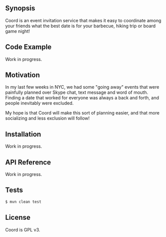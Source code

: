 ## Synopsis

Coord is an event invitation service that makes it easy to coordinate among your friends what the best date is for your barbecue, hiking trip or board game night!

## Code Example

Work in progress.

<!---
Show what the library does as concisely as possible, developers should be able to figure out **how** your project solves their problem by looking at the code example. Make sure the API you are showing off is obvious, and that your code is short and concise.
--->

## Motivation

In my last few weeks in NYC, we had some "going away" events that were painfully planned over Skype chat, text message and word of mouth. Finding a date that worked for everyone was always a back and forth, and people inevitably were excluded.

My hope is that Coord will make this sort of planning easier, and that more socializing and less exclusion will follow!

<!---
A short description of the motivation behind the creation and maintenance of the project. This should explain **why** the project exists.
--->

## Installation

Work in progress.

<!---
Provide code examples and explanations of how to get the project.
--->

## API Reference

Work in progress.

<!---
Depending on the size of the project, if it is small and simple enough the reference docs can be added to the README. For medium size to larger projects it is important to at least provide a link to where the API reference docs live.
--->

## Tests

```bash
$ mvn clean test
```

## License

Coord is GPL v3.

<!---
SMS
	Twilio

E-mail
	SendGrid
	Mandrill
	Mailgun
	Postmark

Hosting
	Host static content on Amazon S3 with CloudFront?
	Look into Dokku/Digital Ocean as cheaper heroku alternative
	Moving to AWS from heroku: http://www.holovaty.com/writing/aws-notes/
	Cloudflare on Site5

Add support for configuration file in js code.

Mobile
    Cordova
--->
